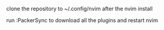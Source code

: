clone the repository to ~/.config/nvim after the nvim install 

run :PackerSync to download all the plugins and restart nvim 


